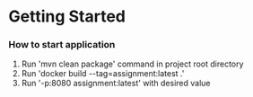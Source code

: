 # Getting Started

### How to start application
1. Run 'mvn clean package' command in project root directory
2. Run 'docker build --tag=assignment:latest .'
3. Run '-p<port>:8080 assignment:latest' with desired <port> value